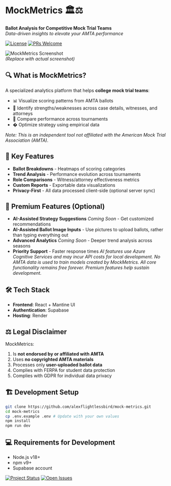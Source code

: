 # MockMetrics 🏛️⚖️

**Ballot Analysis for Competitive Mock Trial Teams**  
*Data-driven insights to elevate your AMTA performance*

[![License](https://img.shields.io/badge/license-MIT-blue.svg)](LICENSE)
[![PRs Welcome](https://img.shields.io/badge/PRs-welcome-brightgreen.svg)](CONTRIBUTING.md)

![MockMetrics Screenshot](https://via.placeholder.com/800x400?text=MockMetrics+UI+Screenshot)  
*(Replace with actual screenshot)*

## 🔍 What is MockMetrics?
A specialized analytics platform that helps **college mock trial teams**:
- 📊 Visualize scoring patterns from AMTA ballots
- 🎯 Identify strengths/weaknesses across case details, witnesses, and attorneys
- 🔄 Compare performance across tournaments
- � Optimize strategy using empirical data

*Note: This is an independent tool not affiliated with the American Mock Trial Association (AMTA).*

## 🚀 Key Features
- **Ballot Breakdowns** - Heatmaps of scoring categories
- **Trend Analysis** - Performance evolution across tournaments
- **Role Comparisons** - Witness/attorney effectiveness metrics
- **Custom Reports** - Exportable data visualizations
- **Privacy-First** - All data processed client-side (optional server sync)

## 💎 Premium Features (Optional)
- **AI-Assisted Strategy Suggestions** *Coming Soon* - Get customized recommendations
- **AI-Assisted Ballot Image Inputs** - Use pictures to upload ballots, rather than typing everything out
- **Advanced Analytics** *Coming Soon* - Deeper trend analysis across seasons
- **Priority Support** - Faster response times
*AI features use Azure Cognitive Services and may incur API costs for local development. No AMTA data is used to train models created by MockMetrics.*
*All core functionality remains free forever. Premium features help sustain development.*

## 🛠️ Tech Stack
- **Frontend**: React + Mantine UI
- **Authentication**: Supabase
- **Hosting**: Render

## ⚖️ Legal Disclaimer
MockMetrics:
1. Is **not endorsed by or affiliated with AMTA**
2. Uses **no copyrighted AMTA materials** 
3. Processes only **user-uploaded ballot data**
4. Complies with FERPA for student data protection
5. Complies with GDPR for individual data privacy

## 🏗️ Development Setup
```bash
git clone https://github.com/alexflightlessbird/mock-metrics.git
cd mock-metrics
cp .env.example .env # Update with your own values
npm install
npm run dev
```

## 💻 Requirements for Development
- Node.js v18+
- npm v9+
- Supabase account

[![Project Status](https://img.shields.io/badge/status-active-brightgreen)]()
[![Open Issues](https://img.shields.io/github/issues-raw/alexflightlessbird/mock-metrics)]()